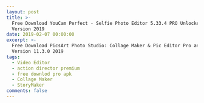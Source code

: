 ```yaml
---
layout: post
title: >-
  Free Download YouCam Perfect - Selfie Photo Editor 5.33.4 PRO Unlocked  Moded
  Version 2019
date: 2019-02-07 00:00:00
excerpt: >-
  Free Download PicsArt Photo Studio: Collage Maker & Pic Editor Pro and Moded
  Version 11.3.0 2019
tags:
  - Video Editor
  - action director premium
  - free downlod pro apk
  - Collage Maker
  - StoryMaker
comments: false
---
```

